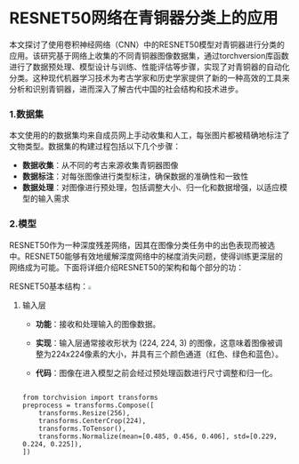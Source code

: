 # RESNET50网络在青铜器分类上的应用

​		本文探讨了使用卷积神经网络（CNN）中的RESNET50模型对青铜器进行分类的应用。该研究基于网络上收集的不同青铜器图像数据集，通过torchversion库函数进行了数据预处理、模型设计与训练、性能评估等步骤，实现了对青铜器的自动化分类。这种现代机器学习技术为考古学家和历史学家提供了新的一种高效的工具来分析和识别青铜器，进而深入了解古代中国的社会结构和技术进步。

### 1.数据集

​		本文使用的的数据集均来自成员网上手动收集和人工，每张图片都被精确地标注了文物类型。数据集的构建过程包括以下几个步骤：

- **数据收集**：从不同的考古来源收集青铜器图像
- **数据标注**：对每张图像进行类型标注，确保数据的准确性和一致性
- **数据处理**：对图像进行预处理，包括调整大小、归一化和数据增强，以适应模型的输入需求

### 2.模型

​		RESNET50作为一种深度残差网络，因其在图像分类任务中的出色表现而被选中。RESNET50能够有效地缓解深度网络中的梯度消失问题，使得训练更深层的网络成为可能。下面将详细介绍RESNET50的架构和每个部分的功：

​	RESNET50基本结构：<img src="E:\AAA_ShTech\史前\cnn\pythonProject\image\RESNET50.jpg" style="zoom:33%;" />

1. 输入层

   - **功能**：接收和处理输入的图像数据。

   - **实现**：输入层通常接收形状为 (224, 224, 3) 的图像，这意味着图像被调整为224x224像素的大小，并具有三个颜色通道（红色、绿色和蓝色）。

   - **代码**：图像在进入模型之前会经过预处理函数进行尺寸调整和归一化。

   ```
   
   from torchvision import transforms
   preprocess = transforms.Compose([
       transforms.Resize(256),
       transforms.CenterCrop(224),
       transforms.ToTensor(),
       transforms.Normalize(mean=[0.485, 0.456, 0.406], std=[0.229, 0.224, 0.225]),
   ])
   
   ```